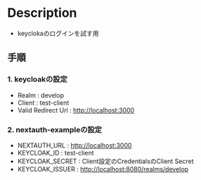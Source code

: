 # Description

- keyclokaのログインを試す用

## 手順

### 1. keycloakの設定

- Realm : develop
- Client : test-client
- Valid Redirect Url : <http://localhost:3000>

### 2. nextauth-exampleの設定

- NEXTAUTH_URL : <http://localhost:3000>
- KEYCLOAK_ID : test-client
- KEYCLOAK_SECRET : Client設定のCredentialsのClient Secret
- KEYCLOAK_ISSUER : <http://localhost:8080/realms/develop>

